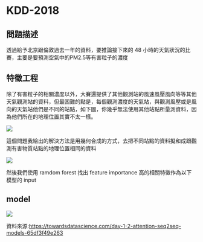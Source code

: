 # KDD-2018
## 問題描述
透過給予北京跟倫敦過去一年的資料，要推論接下來的 48 小時的天氣狀況的比賽，主要是要預測空氣中的PM2.5等有害粒子的濃度

## 特徵工程
除了有害粒子的相關濃度以外，大賽還提供了其他觀測站的風速風壓風向等等其他天氣觀測站的資料，但最困難的點是，每個觀測濃度的天氣站，與觀測風壓或是風向的天氣站他們是不同的站點，如下圖，你幾乎無法使用其他站點所量測資料，因為他們所在的地理位置其實不太一樣。

![](https://i.imgur.com/13AEOMC.png)

這個問題我給出的解決方法是用幾何合成的方式，去把不同站點的資料擬和成跟觀測有害物質站點的地理位置相同的資料

![](https://i.imgur.com/wmvp4mP.png)

然後我們使用 ramdom forest 找出 feature importance 高的相關特徵作為以下模型的 input
## model

![](https://miro.medium.com/max/900/1*evpDWm7Gm0q0_QLwB0QHPw.png)

資料來源:https://towardsdatascience.com/day-1-2-attention-seq2seq-models-65df3f49e263
